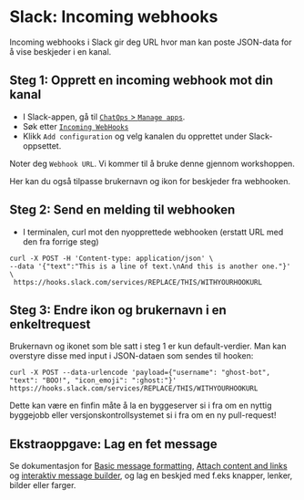# Slack: Incoming webhooks

Incoming webhooks i Slack gir deg URL hvor man kan poste JSON-data for å vise beskjeder i en kanal.

## Steg 1: Opprett en incoming webhook mot din kanal
- I Slack-appen, gå til [```ChatOps``` > ```Manage apps```](https://chatops-ws.slack.com/apps).
- Søk etter [```Incoming WebHooks```](https://chatops-ws.slack.com/apps/A0F7XDUAZ-incoming-webhooks)
- Klikk ```Add configuration``` og velg kanalen du opprettet under Slack-oppsettet.

Noter deg ```Webhook URL```. Vi kommer til å bruke denne gjennom workshoppen.

Her kan du også tilpasse brukernavn og ikon for beskjeder fra webhooken.

## Steg 2: Send en melding til webhooken
- I terminalen, curl mot den nyopprettede webhooken (erstatt URL med den fra forrige steg)
```
curl -X POST -H 'Content-type: application/json' \
--data '{"text":"This is a line of text.\nAnd this is another one."}' \
 https://hooks.slack.com/services/REPLACE/THIS/WITHYOURHOOKURL
```

## Steg 3: Endre ikon og brukernavn i en enkeltrequest

Brukernavn og ikonet som ble satt i steg 1 er kun default-verdier. Man kan overstyre disse med input i JSON-dataen som sendes til hooken:
```
curl -X POST --data-urlencode 'payload={"username": "ghost-bot", "text": "BOO!", "icon_emoji": ":ghost:"}' https://hooks.slack.com/services/REPLACE/THIS/WITHYOURHOOKURL
```

Dette kan være en finfin måte å la en byggeserver si i fra om en nyttig byggejobb eller versjonskontrollsystemet si i fra om en ny pull-request!

## Ekstraoppgave: Lag en fet message
Se dokumentasjon for [Basic message formatting](https://api.slack.com/docs/message-formatting), [Attach content and links](https://api.slack.com/docs/message-attachments) og [interaktiv message builder](https://api.slack.com/docs/messages/builder), og lag en beskjed med f.eks knapper, lenker, bilder eller farger.
